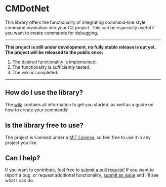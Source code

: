 # CMDotNet

This library offers the functionality of integrating command-line style command invokation into your C# project. This can be especially useful if you want to create commands for debugging.

---

**This project is still under development, no fully stable release is out yet. The project will be released to the public once:**

1.  The desired functionality is implemented.
2.  The functionality is sufficiently tested.
3.  The wiki is completed.

---

## How do I use the library?

The [wiki](../wiki) contains all information to get you started, as well as a guide on how to create your commands!

## Is the library free to use?

The project is licensed under a [MIT License](https://opensource.org/licenses/MIT), so feel free to use it in any project you like.

## Can I help?

If you want to contribute, feel free to [submit a pull request](https://github.com/YilianSource/CMDotNet/pulls)! If you want to report a bug, or request additional functionality, [submit an issue](https://github.com/YilianSource/CMDotNet/issues) and I'll see what I can do.